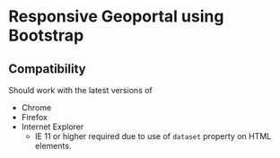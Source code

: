 Responsive Geoportal using Bootstrap
====================================

## Compatibility ##

Should work with the latest versions of 

* Chrome
* Firefox
* Internet Explorer
    * IE 11 or higher required due to use of `dataset` property on HTML elements.